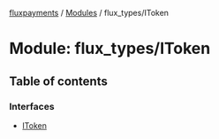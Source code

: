 [fluxpayments](../README.md) / [Modules](../modules.md) / flux\_types/IToken

# Module: flux\_types/IToken

## Table of contents

### Interfaces

- [IToken](../interfaces/flux_types_IToken.IToken.md)
